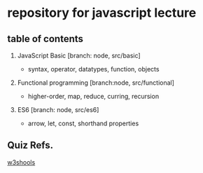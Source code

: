 # repository for javascript lecture

## table of contents
1. JavaScript Basic [branch: node, src/basic]
   - syntax, operator, datatypes, function, objects

1. Functional programming [branch:node, src/functional]
   - higher-order, map, reduce, curring, recursion

1. ES6 [branch: node, src/es6]
   - arrow, let, const, shorthand properties



## Quiz Refs.
[w3shools](https://www.w3schools.com/js/js_quiz.asp)

